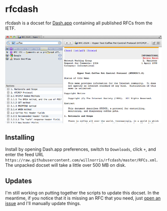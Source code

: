 rfcdash
=======

rfcdash is a docset for [Dash.app][] containing all published RFCs from the IETF.

![Dash screenshot showing RFC 2324](screenshot.png)


Installing
----------

Install by opening Dash.app preferences, switch to `Downloads`, click `+`, and enter the feed URL
`https://raw.githubusercontent.com/willnorris/rfcdash/master/RFCs.xml`.  The unpacked docset will
take a little over 500 MB on disk.


Updates
-------

I'm still working on putting together the scripts to update this docset.  In the meantime, if you
notice that it is missing an RFC that you need, just [open an issue][] and I'll manually update
things.

[Dash.app]: http://kapeli.com/dash
[open an issue]: https://github.com/willnorris/rfcdash/issues
